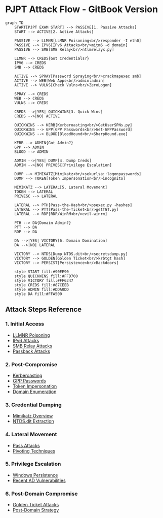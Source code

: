 # PJPT Attack Flow - GitBook Version

```mermaid
graph TD
    START[PJPT EXAM START] --> PASSIVE[1. Passive Attacks]
    START --> ACTIVE[2. Active Attacks]
    
    PASSIVE --> LLMNR[LLMNR Poisoning<br/>responder -I eth0]
    PASSIVE --> IPV6[IPv6 Attacks<br/>mitm6 -d domain]
    PASSIVE --> SMB[SMB Relay<br/>ntlmrelayx.py]
    
    LLMNR --> CREDS{Got Credentials?}
    IPV6 --> CREDS
    SMB --> CREDS
    
    ACTIVE --> SPRAY[Password Spraying<br/>crackmapexec smb]
    ACTIVE --> WEB[Web Apps<br/>admin:admin]
    ACTIVE --> VULNS[Check Vulns<br/>ZeroLogon]
    
    SPRAY --> CREDS
    WEB --> CREDS
    VULNS --> CREDS
    
    CREDS -->|YES| QUICKWINS[3. Quick Wins]
    CREDS -->|NO| ACTIVE
    
    QUICKWINS --> KERB[Kerberoasting<br/>GetUserSPNs.py]
    QUICKWINS --> GPP[GPP Passwords<br/>Get-GPPPassword]
    QUICKWINS --> BLOOD[BloodHound<br/>SharpHound.exe]
    
    KERB --> ADMIN{Got Admin?}
    GPP --> ADMIN
    BLOOD --> ADMIN
    
    ADMIN -->|YES| DUMP[4. Dump Creds]
    ADMIN -->|NO| PRIVESC[Privilege Escalation]
    
    DUMP --> MIMIKATZ[Mimikatz<br/>sekurlsa::logonpasswords]
    DUMP --> TOKEN[Token Impersonation<br/>incognito]
    
    MIMIKATZ --> LATERAL[5. Lateral Movement]
    TOKEN --> LATERAL
    PRIVESC --> LATERAL
    
    LATERAL --> PTH[Pass-the-Hash<br/>psexec.py -hashes]
    LATERAL --> PTT[Pass-the-Ticket<br/>getTGT.py]
    LATERAL --> RDP[RDP/WinRM<br/>evil-winrm]
    
    PTH --> DA{Domain Admin?}
    PTT --> DA
    RDP --> DA
    
    DA -->|YES| VICTORY[6. Domain Domination]
    DA -->|NO| LATERAL
    
    VICTORY --> NTDS[Dump NTDS.dit<br/>secretsdump.py]
    VICTORY --> GOLDEN[Golden Ticket<br/>krbtgt hash]
    VICTORY --> PERSIST[Persistence<br/>Backdoors]
    
    style START fill:#90EE90
    style QUICKWINS fill:#FFD700
    style VICTORY fill:#FF6347
    style CREDS fill:#87CEEB
    style ADMIN fill:#DDA0DD
    style DA fill:#FFA500
```

## Attack Steps Reference

### 1. Initial Access
- [LLMNR Poisoning](llmnr-poisoning.md)
- [IPv6 Attacks](ipv6-attacks.md)
- [SMB Relay Attacks](smb-relay-attacks.md)
- [Passback Attacks](passback-attacks.md)

### 2. Post-Compromise
- [Kerberoasting](kerberoasting.md)
- [GPP Passwords](gpp-cpassword-attacks.md)
- [Token Impersonation](token-impersonation.md)
- [Domain Enumeration](domain-enumeration.md)

### 3. Credential Dumping
- [Mimikatz Overview](mimikatz-overview.md)
- [NTDS.dit Extraction](ntds-dit-extraction.md)

### 4. Lateral Movement
- [Pass Attacks](pass-attacks.md)
- [Pivoting Techniques](pivoting-techniques.md)

### 5. Privilege Escalation
- [Windows Persistence](windows-persistence-techniques.md)
- [Recent AD Vulnerabilities](recent-ad-vulnerabilities.md)

### 6. Post-Domain Compromise
- [Golden Ticket Attacks](golden-ticket-attacks.md)
- [Post-Domain Strategy](post-domain-compromise-strategy.md) 